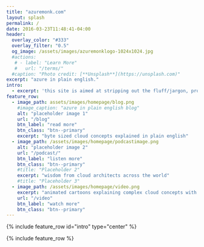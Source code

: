 ```yaml
---
title: "azuremonk.com"
layout: splash
permalink: /
date: 2016-03-23T11:48:41-04:00
header:
  overlay_color: "#333"
  overlay_filter: "0.5"  
  og_image: /assets/images/azuremonklogo-1024x1024.jpg
  #actions:
   # - label: "Learn More"
   #   url: "/terms/"
  #caption: "Photo credit: [**Unsplash**](https://unsplash.com)"
excerpt: "azure in plain english."
intro: 
  - excerpt: 'this site is aimed at stripping out the fluff/jargon, providing clarity and simplifying the complex around azure (microsoft cloud)– **really really simplifying**'
feature_row:
  - image_path: assets/images/homepage/blog.png
    #image_caption: "azure in plain english blog"
    alt: "placeholder image 1"
    url: "/blog"
    btn_label: "read more"
    btn_class: "btn--primary"
    excerpt: "byte sized cloud concepts explained in plain english"
  - image_path: /assets/images/homepage/podcastimage.png
    alt: "placeholder image 2"
    url: "/podcast/"
    btn_label: "listen more"
    btn_class: "btn--primary"
    #title: "Placeholder 2"
    excerpt: "wisdom from cloud architects across the world"
    #title: "Placeholder 3"    
  - image_path: /assets/images/homepage/video.png
    excerpt: "animated cartoons explaining complex cloud concepts with a story"
    url: "/video"
    btn_label: "watch more"
    btn_class: "btn--primary"
---
```


{% include feature_row id="intro" type="center" %}

{% include feature_row %}

